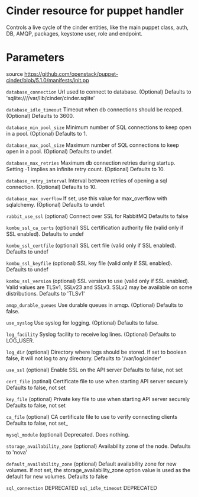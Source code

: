 # Cinder resource for puppet handler

Controls a live cycle of the cinder entities,
like the main puppet class, auth, DB, AMQP, packages,
keystone user, role and endpoint.

# Parameters

source https://github.com/openstack/puppet-cinder/blob/5.1.0/manifests/init.pp

 ``database_connection``
    Url used to connect to database.
    (Optional) Defaults to
    'sqlite:////var/lib/cinder/cinder.sqlite'

 ``database_idle_timeout``
   Timeout when db connections should be reaped.
   (Optional) Defaults to 3600.

 ``database_min_pool_size``
   Minimum number of SQL connections to keep open in a pool.
   (Optional) Defaults to 1.

 ``database_max_pool_size``
   Maximum number of SQL connections to keep open in a pool.
   (Optional) Defaults to undef.

 ``database_max_retries``
   Maximum db connection retries during startup.
   Setting -1 implies an infinite retry count.
   (Optional) Defaults to 10.

 ``database_retry_interval``
   Interval between retries of opening a sql connection.
   (Optional) Defaults to 10.

 ``database_max_overflow``
   If set, use this value for max_overflow with sqlalchemy.
   (Optional) Defaults to undef.

 ``rabbit_use_ssl``
   (optional) Connect over SSL for RabbitMQ
   Defaults to false

 ``kombu_ssl_ca_certs``
   (optional) SSL certification authority file (valid only if SSL enabled).
   Defaults to undef

 ``kombu_ssl_certfile``
   (optional) SSL cert file (valid only if SSL enabled).
   Defaults to undef

 ``kombu_ssl_keyfile``
   (optional) SSL key file (valid only if SSL enabled).
   Defaults to undef

 ``kombu_ssl_version``
   (optional) SSL version to use (valid only if SSL enabled).
   Valid values are TLSv1, SSLv23 and SSLv3. SSLv2 may be
   available on some distributions.
   Defaults to 'TLSv1'

 ``amqp_durable_queues``
   Use durable queues in amqp.
   (Optional) Defaults to false.

 ``use_syslog``
   Use syslog for logging.
   (Optional) Defaults to false.

 ``log_facility``
   Syslog facility to receive log lines.
   (Optional) Defaults to LOG_USER.

 ``log_dir``
   (optional) Directory where logs should be stored.
   If set to boolean false, it will not log to any directory.
   Defaults to '/var/log/cinder'

 ``use_ssl``
   (optional) Enable SSL on the API server
   Defaults to false, not set

 ``cert_file``
   (optinal) Certificate file to use when starting API server securely
   Defaults to false, not set

 ``key_file``
   (optional) Private key file to use when starting API server securely
   Defaults to false, not set

 ``ca_file``
   (optional) CA certificate file to use to verify connecting clients
   Defaults to false, not set_

 ``mysql_module``
   (optional) Deprecated. Does nothing.

 ``storage_availability_zone``
   (optional) Availability zone of the node.
   Defaults to 'nova'

 ``default_availability_zone``
   (optional) Default availability zone for new volumes.
   If not set, the storage_availability_zone option value is used as
   the default for new volumes.
   Defaults to false

 ``sql_connection``
   DEPRECATED
 ``sql_idle_timeout``
   DEPRECATED
